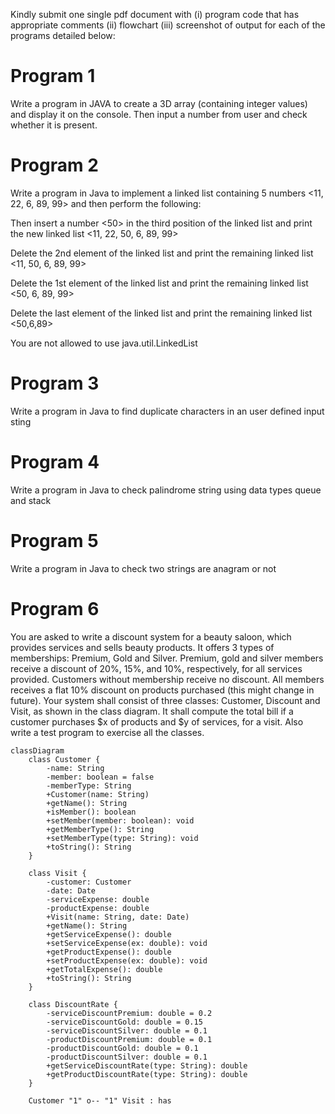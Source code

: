 Kindly submit one single pdf document with (i) program code that has appropriate comments (ii) flowchart (iii) screenshot of output for each of the programs detailed below:

# Program 1

Write a program in JAVA to create a 3D array (containing integer values) and display it on the console. Then input a 
number from user and check whether it is present.

# Program 2

Write a program in Java to implement a linked list containing 5 numbers <11, 22, 6, 89, 99> and then perform the following:

Then insert a number <50> in the third position of the linked list and print the new linked list <11, 22, 50, 6, 89, 99>

Delete the 2nd element of the linked list and print the remaining linked list <11, 50, 6, 89, 99>

Delete the 1st element of the linked list and print the remaining linked list <50, 6, 89, 99>

Delete the last element of the linked list and print the remaining linked list <50,6,89>

You are not allowed to use java.util.LinkedList

# Program 3

Write a program in Java to find duplicate characters in an user defined input sting

# Program 4

Write a program in Java to check palindrome string using data types queue and stack

# Program 5

Write a program in Java to check two strings are anagram or not

# Program 6

You are asked to write a discount system for a beauty saloon, which provides services and sells beauty products. It offers 3 types of memberships: Premium, Gold and Silver. Premium, gold and silver members receive a discount of 20%, 15%, and 10%, respectively, for all services provided. Customers without membership receive no discount. All members receives a flat 10% discount on products purchased (this might change in future). Your system shall consist of three classes: Customer, Discount and Visit, as shown in the class diagram. It shall compute the total bill if a customer purchases $x of products and $y of services, for a visit. Also write a test program to exercise all the classes.

```mermaid
classDiagram
    class Customer {
        -name: String
        -member: boolean = false
        -memberType: String
        +Customer(name: String)
        +getName(): String
        +isMember(): boolean
        +setMember(member: boolean): void
        +getMemberType(): String
        +setMemberType(type: String): void
        +toString(): String
    }

    class Visit {
        -customer: Customer
        -date: Date
        -serviceExpense: double
        -productExpense: double
        +Visit(name: String, date: Date)
        +getName(): String
        +getServiceExpense(): double
        +setServiceExpense(ex: double): void
        +getProductExpense(): double
        +setProductExpense(ex: double): void
        +getTotalExpense(): double
        +toString(): String
    }

    class DiscountRate {
        -serviceDiscountPremium: double = 0.2
        -serviceDiscountGold: double = 0.15
        -serviceDiscountSilver: double = 0.1
        -productDiscountPremium: double = 0.1
        -productDiscountGold: double = 0.1
        -productDiscountSilver: double = 0.1
        +getServiceDiscountRate(type: String): double
        +getProductDiscountRate(type: String): double
    }

    Customer "1" o-- "1" Visit : has
```
